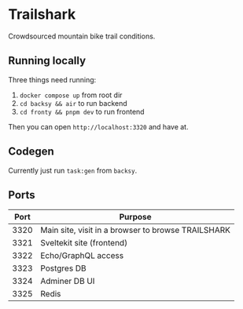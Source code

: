 # Trailshark

Crowdsourced mountain bike trail conditions.

## Running locally

Three things need running:

1. `docker compose up` from root dir
2. `cd backsy && air` to run backend
3. `cd fronty && pnpm dev` to run frontend

Then you can open `http://localhost:3320` and have at.

## Codegen

Currently just run `task:gen` from `backsy`.

## Ports

| Port | Purpose                                            |
| ---- | -------------------------------------------------- |
| 3320 | Main site, visit in a browser to browse TRAILSHARK |
| 3321 | Sveltekit site (frontend)                          |
| 3322 | Echo/GraphQL access                                |
| 3323 | Postgres DB                                        |
| 3324 | Adminer DB UI                                      |
| 3325 | Redis                                              |

